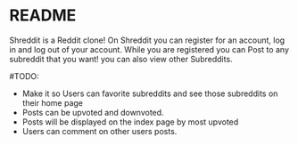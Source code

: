 # README

Shreddit is a Reddit clone! On Shreddit you can register for an account, log in and log out of your account. While you are registered you can Post to any subreddit that you want! you can also view other Subreddits.

#TODO:
 * Make it so Users can favorite subreddits and see those subreddits on their home page
 * Posts can be upvoted and downvoted.
 * Posts will be displayed on the index page by most upvoted
 * Users can comment on other users posts.
